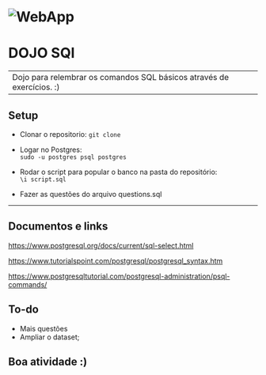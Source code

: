 
# ![WebApp](https://desenvolvimentoaberto.files.wordpress.com/2016/11/logoazuresql.png)
# DOJO SQl
 
<table>
<tr>
<td>
  Dojo para relembrar os comandos SQL básicos através de exercícios. :)

</td>
</tr>
</table>

## Setup
- Clonar o repositorio:
  `git clone `

- Logar no Postgres:  
 `sudo -u postgres psql postgres`

- Rodar o script para popular o banco na pasta do repositório:   
   `\i script.sql`

- Fazer as questões do arquivo questions.sql


---
## Documentos e links

  https://www.postgresql.org/docs/current/sql-select.html
  
  https://www.tutorialspoint.com/postgresql/postgresql_syntax.htm
  
  https://www.postgresqltutorial.com/postgresql-administration/psql-commands/

## To-do

- Mais questões
- Ampliar o dataset;


## Boa atividade :)

<!-- # Sql-dojo

Dojo para relembrar o conteúdo de SQL básico através de exercícios. Para rodar o script basta: 


- Documentação para relembrar a sintaxe do SQL: 
  (Documentação oficial)[https://www.postgresql.org/docs/current/sql-select.html]
  
  https://www.tutorialspoint.com/postgresql/postgresql_syntax.htm
  
  https://www.postgresqltutorial.com/postgresql-administration/psql-commands/

  https://www.postgresqltutorial.com/postgresql-window-function/

- Boa atividade :) 
 -->
